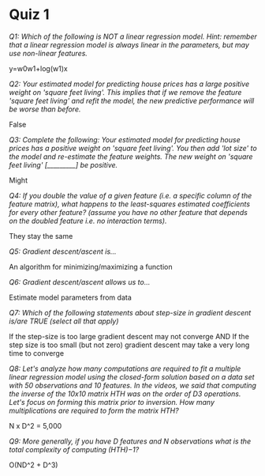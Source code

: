 # Quiz 1

*Q1: Which of the following is NOT a linear regression model. Hint: remember that a linear regression model is always linear in the parameters, but may use non-linear features.*

y=w0w1+log(w1)x

*Q2: Your estimated model for predicting house prices has a large positive weight on 'square feet living'. This implies that if we remove the feature 'square feet living' and refit the model, the new predictive performance will be worse than before.*

False

*Q3: Complete the following: Your estimated model for predicting house prices has a positive weight on 'square feet living'. You then add 'lot size' to the model and re-estimate the feature weights. The new weight on 'square feet living' [_________] be positive.*

Might

*Q4: If you double the value of a given feature (i.e. a specific column of the feature matrix), what happens to the least-squares estimated coefficients for every other feature? (assume you have no other feature that depends on the doubled feature i.e. no interaction terms).*

They stay the same

*Q5: Gradient descent/ascent is...*

An algorithm for minimizing/maximizing a function

*Q6: Gradient descent/ascent allows us to...*

Estimate model parameters from data

*Q7: Which of the following statements about step-size in gradient descent is/are TRUE (select all that apply)*

If the step-size is too large gradient descent may not converge AND If the step size is too small (but not zero) gradient descent may take a very long time to converge

*Q8: Let's analyze how many computations are required to fit a multiple linear regression model using the closed-form solution based on a data set with 50 observations and 10 features. In the videos, we said that computing the inverse of the 10x10 matrix HTH was on the order of D3 operations. Let's focus on forming this matrix prior to inversion. How many multiplications are required to form the matrix HTH?*

N x D^2 = 5,000

*Q9: More generally, if you have D features and N observations what is the total complexity of computing (HTH)−1?*

O(ND^2 + D^3)